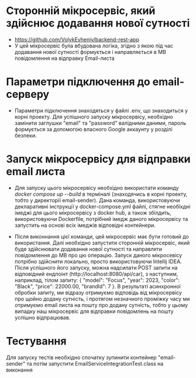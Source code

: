 # Сторонній мікросервіс, який здійснює додавання нової сутності
- https://github.com/VolykEvheniy/backend-rest-app
- У цей мікросервіс була вбудована логіка, згідно з якою під час додавання нової сутності формується і направляється в MB повідомлення на відправку Email-листа

# Параметри підключення до email-серверу
- Параметри підключення знаходяться у файлі .env, що знаходиться у корні проекту. Для успішного запуску мікросервісу, необхідно замінити заглушки "email" та "password" валідними даними, пароль формується за допомогою власного Google аккаунту у розділі безпеки.

# Запуск мікросервісу для відправки email листа
- Для запуску цього мікросервісу необхідно використати команду *docker compose up --build* в терміналі (знаходячись в корні проекту, тобто у директорії email-sender). 
Дана команда, використовуючи декларативні інструкції у docker-compose.yml файлі, стягне необіхдні імеджі для цього мікросервісу з docker hub, а також збілдить, використовуючи Dockerfile, потрібний імедж даного мікросервісу та запустить на основі всіх імеджів відповідні контейнери.

- Після виконнання цієї команди, цей мікросервіс має бути готовий до використання. Далі необхідно запустити сторонній мікросервіс, який буде здійснювати додавання нової сутності та направляти повідомлення до MB про цю операцію. 
Запуск даного мікросевісу потрібно здійснити локально, просто використовуючи Intellij IDEA. Після успішного його запуску, можна надсилати POST запити на відповідний ендпоінт (http://localhost:8080/api/car), з наступним, наприклад, тілом запиту: 
{ "model": "Focus", "year": 2023, "color": "Black", "price": 22000.00, "brandId": 7 }. В результаті асинхронної обробки запиту, ми відразу отримуємо відповідь від мікросервісу про щойно додану сутність, і протягом незначного проміжку часу ми отримуємо email листа на пошту про додану сутність,
тобто у цьому випадку наш мікросервіс для відправки повідомлень на пошту успішно відпрацював.

# Тестування
Для запуску тестів необхідно спочатку зупинити контейнер "email-sender" та потім запустити EmailServiceIntegrationTest.class на виконання

